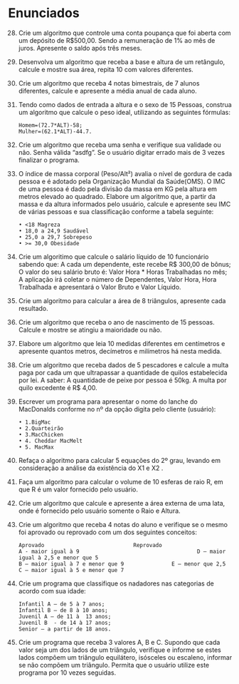 # Enunciados

28.	Crie um algoritmo que controle uma conta poupança que foi aberta com um depósito de R$500,00. Sendo a remuneração de 1% ao mês de juros. Apresente o saldo após três meses.


29.	Desenvolva um algoritmo que receba a base e altura de um retângulo, calcule e mostre sua área, repita 10 com valores diferentes.

30.	Crie um algoritmo que receba 4 notas bimestrais, de 7 alunos diferentes, calcule e apresente a média anual de cada aluno.


31.	Tendo como dados de entrada a altura e o sexo de 15 Pessoas, construa um algoritmo que calcule o peso ideal, utilizando as seguintes fórmulas:

		Homem=(72.7*ALT)-58;
		Mulher=(62.1*ALT)-44.7.


32.	Crie um algoritmo que receba uma senha e verifique sua validade ou não. Senha válida “asdfg”. Se o usuário digitar errado mais de 3 vezes finalizar o programa.



33.	O índice de massa corporal (Peso/Alt²) avalia o nível de gordura de cada pessoa e é adotado pela Organização Mundial da Saúde(OMS). O IMC de uma pessoa é dado pela divisão da massa em KG pela altura em metros elevado ao quadrado. Elabore um algoritmo que, a partir da massa e da altura informados pelo usuário, calcule e apresente seu IMC de várias pessoas e sua classificação conforme a tabela seguinte:
		
		• <18 Magreza
		• 18,0 a 24,9 Saudável
		• 25,0 a 29,7 Sobrepeso
		• >= 30,0 Obesidade


34.	Crie um algoritimo que calcule o salário líquido de 10 funcionário sabendo que: A cada um dependente, este recebe R$ 300,00 de bônus;  O valor do seu salário bruto é: Valor Hora * Horas Trabalhadas no mês; A aplicação irá coletar o número de Dependentes, Valor Hora, Hora Trabalhada e apresentará o Valor Bruto e Valor Líquido.

35.	Crie um algoritmo para calcular a área de 8 triângulos, apresente cada resultado.


36.	Crie um algoritmo que receba o ano de nascimento de 15 pessoas. Calcule e mostre se atingiu a maioridade ou não.


37.	Elabore um algoritmo que leia 10 medidas diferentes em centímetros e apresente quantos metros, decímetros e milímetros há nesta medida.


38.	Crie um algoritmo que receba dados de 5 pescadores e calcule a multa paga por cada um que ultrapassar a quantidade de quilos estabelecida por lei. A saber:
A quantidade de peixe por pessoa é 50kg.
A multa por quilo excedente é R$ 4,00.


39.	Escrever um programa para apresentar o nome do lanche do MacDonalds conforme no nº da opção digita pelo cliente (usuário):
		
		• 1.BigMac
		• 2.Quarteirão
		• 3.MacChicken
		• 4. Cheddar MacMelt
		• 5. MacMax


40.	Refaça o algoritmo para calcular 5 equações do 2º grau, levando em consideração a análise da existência do X1 e X2 .


41.	Faça um algoritmo para calcular o volume de 10 esferas de raio R, em que R é um valor fornecido pelo usuário.


42.	Crie um algoritmo que calcule e apresente a área externa de uma lata, onde é fornecido pelo usuário somente o Raio e Altura.


43.	Crie um algoritmo que receba 4 notas do aluno e verifique se o mesmo foi aprovado ou reprovado com um dos seguintes conceitos:
		
		Aprovado		 	           		Reprovado
		A - maior igual à 9                                    	D – maior igual à 2,5 e menor que 5  
		B – maior igual à 7 e menor que 9       		E – menor que 2,5 
		C – maior igual à 5 e menor que 7         



44.	Crie um  programa que classifique os nadadores nas categorias de acordo com sua idade:
		
		Infantil A – de 5 à 7 anos;
		Infantil B – de 8 à 10 anos; 
		Juvenil A – de 11 à  13 anos;
		Juvenil B  - de 14 à 17 anos;
		Senior – a partir de 18 anos.


45.	Crie um programa que receba 3 valores A, B e C. Supondo que cada valor seja um dos lados de um triângulo, verifique e informe se estes lados compõem um triângulo equilátero, isósceles ou escaleno, informar se não compõem um triângulo. Permita que o usuário utilize este programa por 10 vezes seguidas.
